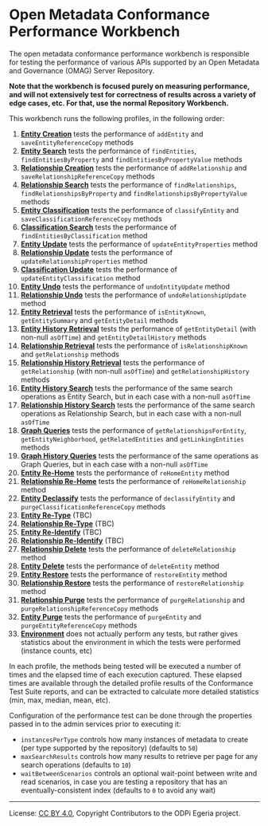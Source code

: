 <!-- SPDX-License-Identifier: CC-BY-4.0 -->
<!-- Copyright Contributors to the ODPi Egeria project. -->

# Open Metadata Conformance Performance Workbench

The open metadata conformance performance workbench is responsible for testing
the performance of various APIs supported by an Open Metadata and Governance (OMAG) Server Repository.

**Note that the workbench is focused purely on measuring performance, and will not extensively test for correctness of
results across a variety of edge cases, etc. For that, use the normal Repository Workbench.**

This workbench runs the following profiles, in the following order:

1. **[Entity Creation](profiles/entity-creation)** tests the performance of `addEntity` and `saveEntityReferenceCopy` methods
1. **[Entity Search](profiles/entity-search)** tests the performance of `findEntities`, `findEntitiesByProperty` and `findEntitiesByPropertyValue` methods
1. **[Relationship Creation](profiles/relationship-creation)** tests the performance of `addRelationship` and `saveRelationshipReferenceCopy` methods
1. **[Relationship Search](profiles/relationship-search)** tests the performance of `findRelationships`, `findRelationshipsByProperty` and `findRelationshipsByPropertyValue` methods
1. **[Entity Classification](profiles/entity-classification)** tests the performance of `classifyEntity` and `saveClassificationReferenceCopy` methods
1. **[Classification Search](profiles/classification-search)** tests the performance of `findEntitiesByClassification` method
1. **[Entity Update](profiles/entity-update)** tests the performance of `updateEntityProperties` method
1. **[Relationship Update](profiles/relationship-update)** tests the performance of `updateRelationshipProperties` method
1. **[Classification Update](profiles/classification-update)** tests the performance of `updateEntityClassification` method
1. **[Entity Undo](profiles/entity-undo)** tests the performance of `undoEntityUpdate` method
1. **[Relationship Undo](profiles/relationship-undo)** tests the performance of `undoRelationshipUpdate` method
1. **[Entity Retrieval](profiles/entity-retrieval)** tests the performance of `isEntityKnown`, `getEntitySummary` and `getEntityDetail` methods
1. **[Entity History Retrieval](profiles/entity-history-retrieval)** tests the performance of `getEntityDetail` (with non-null `asOfTime`) and `getEntityDetailHistory` methods
1. **[Relationship Retrieval](profiles/relationship-retrieval)** tests the performance of `isRelationshipKnown` and `getRelationship` methods
1. **[Relationship History Retrieval](profiles/relationship-history-retrieval)** tests the performance of `getRelationship` (with non-null `asOfTime`) and `getRelationshipHistory` methods
1. **[Entity History Search](profiles/entity-history-search)** tests the performance of the same search operations as Entity Search, but in each case with a non-null `asOfTime`
1. **[Relationship History Search](profiles/relationship-history-search)** tests the performance of the same search operations as Relationship Search, but in each case with a non-null `asOfTime`
1. **[Graph Queries](profiles/graph-queries)** tests the performance of `getRelationshipsForEntity`, `getEntityNeighborhood`, `getRelatedEntities` and `getLinkingEntities` methods
1. **[Graph History Queries](profiles/graph-history-queries)** tests the performance of the same operations as Graph Queries, but in each case with a non-null `asOfTime`
1. **[Entity Re-Home](profiles/entity-re-home)** tests the performance of `reHomeEntity` method
1. **[Relationship Re-Home](profiles/relationship-re-home)** tests the performance of `reHomeRelationship` method
1. **[Entity Declassify](profiles/entity-declassify)** tests the performance of `declassifyEntity` and `purgeClassificationReferenceCopy` methods
1. **[Entity Re-Type](profiles/entity-re-type)** (TBC)
1. **[Relationship Re-Type](profiles/relationship-re-type)** (TBC)
1. **[Entity Re-Identify](profiles/relationship-re-identify)** (TBC)
1. **[Relationship Re-Identify](profiles/relationship-re-identify)** (TBC)
1. **[Relationship Delete](profiles/relationship-delete)** tests the performance of `deleteRelationship` method
1. **[Entity Delete](profiles/entity-delete)** tests the performance of `deleteEntity` method
1. **[Entity Restore](profiles/entity-restore)** tests the performance of `restoreEntity` method
1. **[Relationship Restore](profiles/relationship-restore)** tests the performance of `restoreRelationship` method
1. **[Relationship Purge](profiles/relationship-purge)** tests the performance of `purgeRelationship` and `purgeRelationshipReferenceCopy` methods
1. **[Entity Purge](profiles/entity-purge)** tests the performance of `purgeEntity` and `purgeEntityReferenceCopy` methods
1. **[Environment](profiles/environment)** does not actually perform any tests, but rather gives statistics about the environment in which the tests were performed (instance counts, etc)

In each profile, the methods being tested will be executed a number of times and the elapsed time of each execution captured.
These elapsed times are available through the detailed profile results of the Conformance Test Suite reports, and can be
extracted to calculate more detailed statistics (min, max, median, mean, etc).

Configuration of the performance test can be done through the properties passed in to the admin services prior to executing
it:

- `instancesPerType` controls how many instances of metadata to create (per type supported by the repository) (defaults to `50`)
- `maxSearchResults` controls how many results to retrieve per page for any search operations (defaults to `10`)
- `waitBetweenScenarios` controls an optional wait-point between write and read scenarios, in case you are testing a
  repository that has an eventually-consistent index (defaults to `0` to avoid any wait)

----
License: [CC BY 4.0](https://creativecommons.org/licenses/by/4.0/),
Copyright Contributors to the ODPi Egeria project.


  
